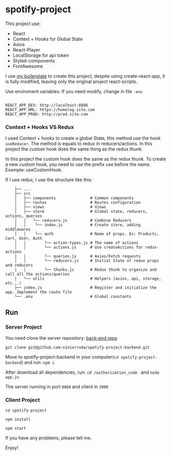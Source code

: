 # spotify-project


This project use:

- React
- Context + Hooks for Global State
- Axios
- React-Player
- LocalStorage for api token
- Styled-components
- FontAwesome


I use [my boilerplate](https://github.com/viniarruda/react-boilerplate) to create this project, despite using create-react-app, it is fully modified, leaving only the original project react-scripts. 


Use enviroment variables: 
If you need modify, change in file ```.env```

```

REACT_APP_DEV: http://localhost:8888
REACT_APP_HML: https://homolog.site.com
REACT_APP_PROD: http://prod.site.com

```

### Context + Hooks VS Redux

I used Context + hooks to create a global State, this method use the hook ```useReducer```.
The method is equals to redux in reducers/actions. In this project the custom hook does the same thing as the redux thunk. 

In this project the custom hook does the same as the redux thunk. To create a new custom hook, you need to use the prefix use before the name. Example: useCustomHook.

If I use redux, I use the structure like this:

```
    ├── ...
    ├── src                       
    │   ├── components               # Common components
    │   ├── routes                   # Routes configuration
    │   ├── views                    # Views
    │   ├── store                    # Global state, reducers, actions, queries
    │   │   └── reducers.js          # Combine Reducers   
    │   │    └── index.js            # Create store, adding middlewares
    │   │    └── auth                # Name of props. Ex: Products, Cart, User, Auth
    │   │        └── action-types.js # The name of actions
    │   │        └── actions.js      # Use createActions for redux-actions
    │   │        └── queries.js      # Axios/Fetch requests
    │   │        └── reducers.js     # Initial State of redux props and reducers
    │   │        └── thunks.js       # Redux thunk to organize and call all the actions/queries
    │   └── utils                    # Helpers (axios, api, storage, etc...)
    ├── index.js                     # Register and initialize the app. Implement the route file
    └── .env                         # Global constants

```


## Run

### Server Project

You need clone the server repository: [back-end repo](https://github.com/viniarruda/spotify-project-backend)

```git clone git@github.com:viniarruda/spotify-project-backend.git```

Move to spotify-project-backend in your computer(```cd spotify-project-backend```) and run: ```npm i```

After download all dependencies, run: ```cd /authorization_code ``` and ```node app.js```

The server running in port ````8888```` and client in ```3000```


### Client Project

```cd spotify-project```

```npm install```

```npm start```


If you have any problems, please tell me.

Enjoy!


